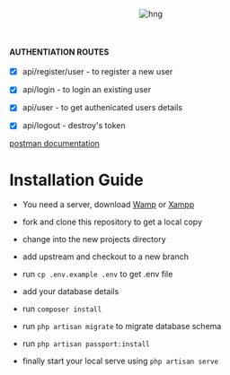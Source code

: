 <div align="center">
  
![hng](https://res.cloudinary.com/iambeejayayo/image/upload/v1554240066/brand-logo.png)

<br>

</div>

#### AUTHENTIATION ROUTES
- [x] api/register/user - to register a new user 
- [x] api/login - to login an existing user
- [x] api/user - to get authenicated users details
- [x] api/logout - destroy's token


[postman documentation](https://documenter.getpostman.com/view/6901755/Szzkdxty
)

# Installation Guide

- You need a server, download [Wamp](http://www.wampserver.com/en/) or [Xampp](https://www.apachefriends.org/index.html)

- fork and clone this repository to get a local copy
- change into the new projects directory
- add upstream and checkout to a new branch
- run `cp .env.example .env` to get .env file
- add your database details
- run `composer install`
- run `php artisan migrate` to migrate database schema
- run `php artisan passport:install`
- finally start your local serve using `php artisan serve` 

